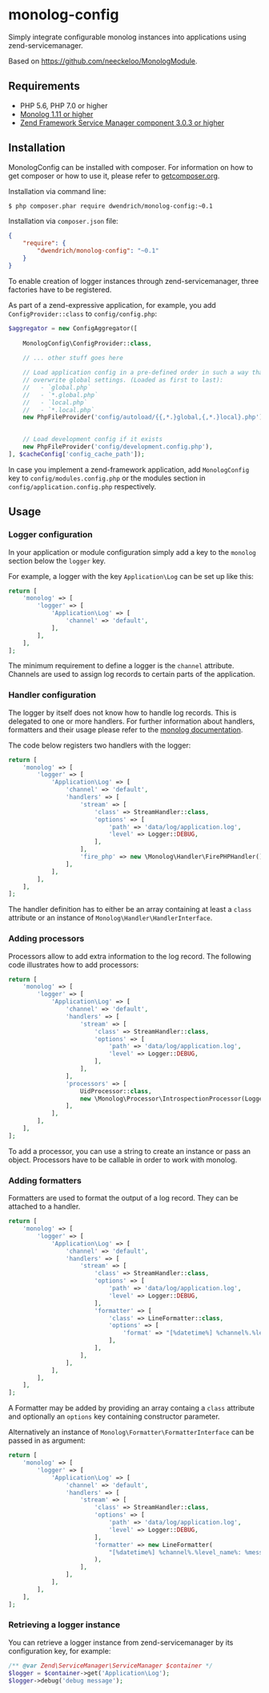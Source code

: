 # monolog-config
Simply integrate configurable monolog instances into applications using zend-servicemanager.

Based on https://github.com/neeckeloo/MonologModule. 

## Requirements
* PHP 5.6, PHP 7.0 or higher
* [Monolog 1.11 or higher](https://www.github.com/Seldaek/monolog)
* [Zend Framework Service Manager component 3.0.3 or higher](https://github.com/zendframework/zend-servicemanager)

## Installation
MonologConfig can be installed with composer. For information on how to get composer or how to use it, please refer to
[getcomposer.org](http://getcomposer.org).

Installation via command line:
```sh
$ php composer.phar require dwendrich/monolog-config:~0.1
```

Installation via `composer.json` file:
```json
{
    "require": {
        "dwendrich/monolog-config": "~0.1"
    }
}
```
To enable creation of logger instances through zend-servicemanager, three factories have to be registered.

As part of a zend-expressive application, for example, you add `ConfigProvider::class` to `config/config.php`:
```php
$aggregator = new ConfigAggregator([
 
    MonologConfig\ConfigProvider::class,
    
    // ... other stuff goes here 

    // Load application config in a pre-defined order in such a way that local settings
    // overwrite global settings. (Loaded as first to last):
    //   - `global.php`
    //   - `*.global.php`
    //   - `local.php`
    //   - `*.local.php`
    new PhpFileProvider('config/autoload/{{,*.}global,{,*.}local}.php'),
    

    // Load development config if it exists
    new PhpFileProvider('config/development.config.php'),
], $cacheConfig['config_cache_path']);
```
In case you implement a zend-framework application, add `MonologConfig` key to `config/modules.config.php` or
the modules section in `config/application.config.php` respectively.

## Usage
### Logger configuration
In your application or module configuration simply add a key to the `monolog` section below the `logger` key.

For example, a logger with the key `Application\Log` can be set up like this:
```php
return [
    'monolog' => [
        'logger' => [
            'Application\Log' => [
                'channel' => 'default',
            ],
        ],
    ],
];
```

The minimum requirement to define a logger is the `channel` attribute. Channels are used to assign log records to
certain parts of the application.

### Handler configuration
The logger by itself does not know how to handle log records. This is delegated to one or more handlers. For further
information about handlers, formatters and their usage please refer to the
[monolog documentation](https://github.com/Seldaek/monolog).

The code below registers two handlers with the logger:
```php
return [
    'monolog' => [
        'logger' => [
            'Application\Log' => [
                'channel' => 'default',
                'handlers' => [
                    'stream' => [
                        'class' => StreamHandler::class,
                        'options' => [
                            'path' => 'data/log/application.log',
                            'level' => Logger::DEBUG,
                        ],
                    ],
                    'fire_php' => new \Monolog\Handler\FirePHPHandler(),
                ],
            ],
        ],
    ],
];
```
The handler definition has to either be an array containing at least a `class` attribute or an instance of
`Monolog\Handler\HandlerInterface`.

### Adding processors
Processors allow to add extra information to the log record. The following code illustrates how to add processors:
```php
return [
    'monolog' => [
        'logger' => [
            'Application\Log' => [
                'channel' => 'default',
                'handlers' => [
                    'stream' => [
                        'class' => StreamHandler::class,
                        'options' => [
                            'path' => 'data/log/application.log',
                            'level' => Logger::DEBUG,
                        ],
                    ],
                ],
                'processors' => [
                    UidProcessor::class,
                    new \Monolog\Processor\IntrospectionProcessor(Logger::ERROR),
                ],
            ],
        ],
    ],
];
```
To add a processor, you can use a string to create an instance or pass an object. Processors have to be callable in
order to work with monolog.

### Adding formatters
Formatters are used to format the output of a log record. They can be attached to a handler.
```php
return [
    'monolog' => [
        'logger' => [
            'Application\Log' => [
                'channel' => 'default',
                'handlers' => [
                    'stream' => [
                        'class' => StreamHandler::class,
                        'options' => [
                            'path' => 'data/log/application.log',
                            'level' => Logger::DEBUG,
                        ],
                        'formatter' => [
                            'class' => LineFormatter::class,
                            'options' => [
                                'format' => "[%datetime%] %channel%.%level_name%: %message% %context% %extra%\n",
                            ],
                        ],
                    ],
                ],
            ],
        ],
    ],
];
```
A Formatter may be added by providing an array containg a `class` attribute and optionally an `options` key containing
constructor parameter.

Alternatively an instance of `Monolog\Formatter\FormatterInterface` can be passed in as argument:
```php
return [
    'monolog' => [
        'logger' => [
            'Application\Log' => [
                'channel' => 'default',
                'handlers' => [
                    'stream' => [
                        'class' => StreamHandler::class,
                        'options' => [
                            'path' => 'data/log/application.log',
                            'level' => Logger::DEBUG,
                        ],
                        'formatter' => new LineFormatter(
                            "[%datetime%] %channel%.%level_name%: %message% %context% %extra%\n"
                        ),
                    ],
                ],
            ],
        ],
    ],
];
```
### Retrieving a logger instance
You can retrieve a logger instance from zend-servicemanager by its configuration key, for example:
```php
/** @var Zend\ServiceManager\ServiceManager $container */
$logger = $container->get('Application\Log');
$logger->debug('debug message');
```